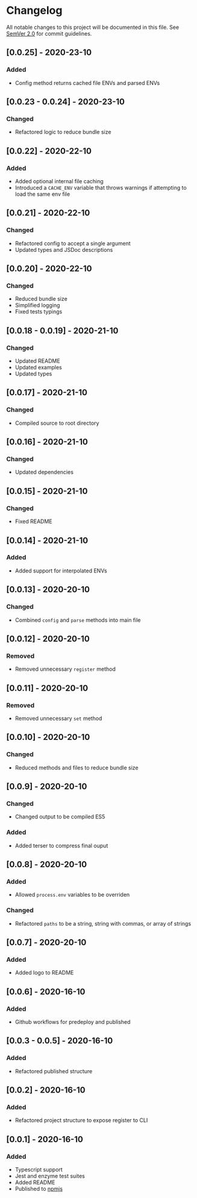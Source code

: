 # Changelog

All notable changes to this project will be documented in this file. See [SemVer 2.0](https://semver.org/) for commit guidelines.

## [0.0.25] - 2020-23-10

### Added

- Config method returns cached file ENVs and parsed ENVs

## [0.0.23 - 0.0.24] - 2020-23-10

### Changed

- Refactored logic to reduce bundle size

## [0.0.22] - 2020-22-10

### Added

- Added optional internal file caching
- Introduced a `CACHE_ENV` variable that throws warnings if attempting to load the same env file

## [0.0.21] - 2020-22-10

### Changed

- Refactored config to accept a single argument
- Updated types and JSDoc descriptions

## [0.0.20] - 2020-22-10

### Changed

- Reduced bundle size
- Simplified logging
- Fixed tests typings

## [0.0.18 - 0.0.19] - 2020-21-10

### Changed

- Updated README
- Updated examples
- Updated types

## [0.0.17] - 2020-21-10

### Changed

- Compiled source to root directory

## [0.0.16] - 2020-21-10

### Changed

- Updated dependencies

## [0.0.15] - 2020-21-10

### Changed

- Fixed README

## [0.0.14] - 2020-21-10

### Added

- Added support for interpolated ENVs

## [0.0.13] - 2020-20-10

### Changed

- Combined `config` and `parse` methods into main file

## [0.0.12] - 2020-20-10

### Removed

- Removed unnecessary `register` method

## [0.0.11] - 2020-20-10

### Removed

- Removed unnecessary `set` method

## [0.0.10] - 2020-20-10

### Changed

- Reduced methods and files to reduce bundle size

## [0.0.9] - 2020-20-10

### Changed

- Changed output to be compiled ES5

### Added

- Added terser to compress final ouput

## [0.0.8] - 2020-20-10

### Added

- Allowed `process.env` variables to be overriden

### Changed

- Refactored `paths` to be a string, string with commas, or array of strings

## [0.0.7] - 2020-20-10

### Added

- Added logo to README

## [0.0.6] - 2020-16-10

### Added

- Github workflows for predeploy and published

## [0.0.3 - 0.0.5] - 2020-16-10

### Added

- Refactored published structure

## [0.0.2] - 2020-16-10

### Added

- Refactored project structure to expose register to CLI

## [0.0.1] - 2020-16-10

### Added

- Typescript support
- Jest and enzyme test suites
- Added README
- Published to [npmjs](https://www.npmjs.com/package/snackables)
